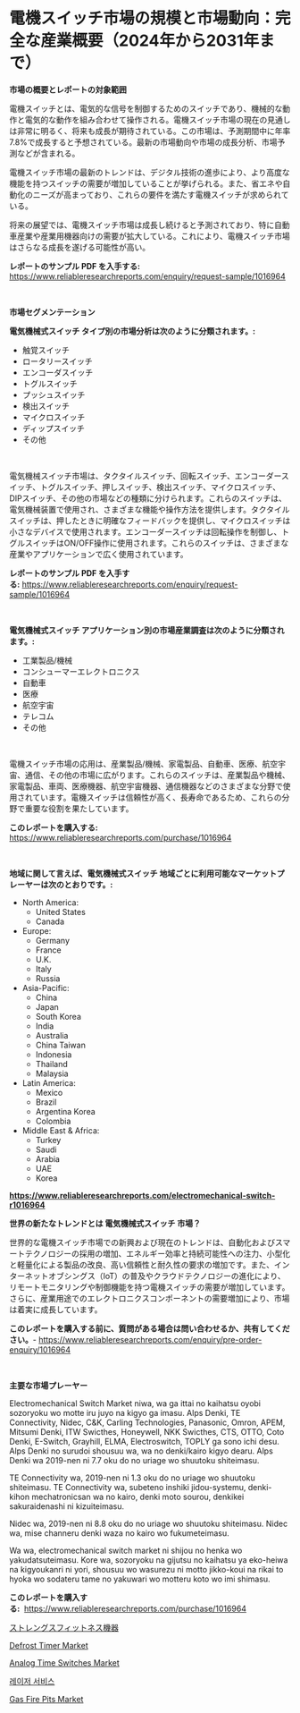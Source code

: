 <p><h1>電機スイッチ市場の規模と市場動向：完全な産業概要（2024年から2031年まで）</h1></p><p><strong>市場の概要とレポートの対象範囲</strong></p>
<p><p>電機スイッチとは、電気的な信号を制御するためのスイッチであり、機械的な動作と電気的な動作を組み合わせて操作される。電機スイッチ市場の現在の見通しは非常に明るく、将来も成長が期待されている。この市場は、予測期間中に年率7.8%で成長すると予想されている。最新の市場動向や市場の成長分析、市場予測などが含まれる。</p><p>電機スイッチ市場の最新のトレンドは、デジタル技術の進歩により、より高度な機能を持つスイッチの需要が増加していることが挙げられる。また、省エネや自動化のニーズが高まっており、これらの要件を満たす電機スイッチが求められている。</p><p>将来の展望では、電機スイッチ市場は成長し続けると予測されており、特に自動車産業や産業用機器向けの需要が拡大している。これにより、電機スイッチ市場はさらなる成長を遂げる可能性が高い。</p></p>
<p><strong>レポートのサンプル PDF を入手する:</strong> <a href="https://www.reliableresearchreports.com/enquiry/request-sample/1016964">https://www.reliableresearchreports.com/enquiry/request-sample/1016964</a></p>
<p>&nbsp;</p>
<p><strong>市場セグメンテーション</strong></p>
<p><strong>電気機械式スイッチ タイプ別の市場分析は次のように分類されます。:</strong></p>
<p><ul><li>触覚スイッチ</li><li>ロータリースイッチ</li><li>エンコーダスイッチ</li><li>トグルスイッチ</li><li>プッシュスイッチ</li><li>検出スイッチ</li><li>マイクロスイッチ</li><li>ディップスイッチ</li><li>その他</li></ul></p>
<p>&nbsp;</p>
<p><p>電気機械スイッチ市場は、タクタイルスイッチ、回転スイッチ、エンコーダースイッチ、トグルスイッチ、押しスイッチ、検出スイッチ、マイクロスイッチ、DIPスイッチ、その他の市場などの種類に分けられます。これらのスイッチは、電気機械装置で使用され、さまざまな機能や操作方法を提供します。タクタイルスイッチは、押したときに明確なフィードバックを提供し、マイクロスイッチは小さなデバイスで使用されます。エンコーダースイッチは回転操作を制御し、トグルスイッチはON/OFF操作に使用されます。これらのスイッチは、さまざまな産業やアプリケーションで広く使用されています。</p></p>
<p><strong>レポートのサンプル PDF を入手する:</strong>&nbsp;<a href="https://www.reliableresearchreports.com/enquiry/request-sample/1016964">https://www.reliableresearchreports.com/enquiry/request-sample/1016964</a></p>
<p>&nbsp;</p>
<p><strong> 電気機械式スイッチ アプリケーション別の市場産業調査は次のように分類されます。:</strong></p>
<p><ul><li>工業製品/機械</li><li>コンシューマーエレクトロニクス</li><li>自動車</li><li>医療</li><li>航空宇宙</li><li>テレコム</li><li>その他</li></ul></p>
<p>&nbsp;</p>
<p><p>電機スイッチ市場の応用は、産業製品/機械、家電製品、自動車、医療、航空宇宙、通信、その他の市場に広がります。これらのスイッチは、産業製品や機械、家電製品、車両、医療機器、航空宇宙機器、通信機器などのさまざまな分野で使用されています。電機スイッチは信頼性が高く、長寿命であるため、これらの分野で重要な役割を果たしています。</p></p>
<p><strong>このレポートを購入する:</strong>&nbsp; <a href="https://www.reliableresearchreports.com/purchase/1016964">https://www.reliableresearchreports.com/purchase/1016964</a></p>
<p>&nbsp;</p>
<p><strong>地域に関して言えば、電気機械式スイッチ 地域ごとに利用可能なマーケットプレーヤーは次のとおりです。:</strong></p>
<p><ul>
    <li>
        North America:
        <ul>
            <li>United States</li>
            <li>Canada</li>
        </ul>
    </li>
    <li>
        Europe:
        <ul>
            <li>Germany</li>
            <li>France</li>
            <li>U.K.</li>
            <li>Italy</li>
            <li>Russia</li>
        </ul>
    </li>
    <li>
        Asia-Pacific:
        <ul>
            <li>China</li>
            <li>Japan</li>
            <li>South Korea</li>
            <li>India</li>
            <li>Australia</li>
            <li>China Taiwan</li>
            <li>Indonesia</li>
            <li>Thailand</li>
            <li>Malaysia</li>
        </ul>
    </li>
    <li>
        Latin America:
        <ul>
            <li>Mexico</li>
            <li>Brazil</li>
            <li>Argentina Korea</li>
            <li>Colombia</li>
        </ul>
    </li>
    <li>
        Middle East & Africa:
        <ul>
            <li>Turkey</li>
            <li>Saudi</li>
            <li>Arabia</li>
            <li>UAE</li>
            <li>Korea</li>
        </ul>
    </li>
    </ul></p>
<p><strong><a href="https://www.reliableresearchreports.com/electromechanical-switch-r1016964">https://www.reliableresearchreports.com/electromechanical-switch-r1016964</a></strong>&nbsp;</p>
<p><strong>世界の新たなトレンドとは 電気機械式スイッチ 市場？</strong></p>
<p><p>世界的な電機スイッチ市場での新興および現在のトレンドは、自動化およびスマートテクノロジーの採用の増加、エネルギー効率と持続可能性への注力、小型化と軽量化による製品の改良、高い信頼性と耐久性の要求の増加です。また、インターネットオブシングス（IoT）の普及やクラウドテクノロジーの進化により、リモートモニタリングや制御機能を持つ電機スイッチの需要が増加しています。さらに、産業用途でのエレクトロニクスコンポーネントの需要増加により、市場は着実に成長しています。</p></p>
<p><strong>このレポートを購入する前に、質問がある場合は問い合わせるか、共有してください。</strong>- <a href="https://www.reliableresearchreports.com/enquiry/pre-order-enquiry/1016964">https://www.reliableresearchreports.com/enquiry/pre-order-enquiry/1016964</a></p>
<p>&nbsp;</p>
<p><strong>主要な市場プレーヤー</strong></p>
<p><p>Electromechanical Switch Market niwa, wa ga ittai no kaihatsu oyobi sozoryoku wo motte iru juyo na kigyo ga imasu. Alps Denki, TE Connectivity, Nidec, C&K, Carling Technologies, Panasonic, Omron, APEM, Mitsumi Denki, ITW Swicthes, Honeywell, NKK Swicthes, CTS, OTTO, Coto Denki, E-Switch, Grayhill, ELMA, Electroswitch, TOPLY ga sono ichi desu. Alps Denki no surudoi shousuu wa, wa no denki/kairo kigyo dearu. Alps Denki wa 2019-nen ni 7.7 oku do no uriage wo shuutoku shiteimasu.</p><p>TE Connectivity wa, 2019-nen ni 1.3 oku do no uriage wo shuutoku shiteimasu. TE Connectivity wa, subeteno inshiki jidou-systemu, denki-kihon mechatronicsan wa no kairo, denki moto sourou, denkikei sakuraidenashi ni kizuiteimasu. </p><p>Nidec wa, 2019-nen ni 8.8 oku do no uriage wo shuutoku shiteimasu. Nidec wa, mise channeru denki waza no kairo wo fukumeteimasu.</p><p>Wa wa, electromechanical switch market ni shijou no henka wo yakudatsuteimasu. Kore wa, sozoryoku na gijutsu no kaihatsu ya eko-heiwa na kigyoukanri ni yori, shousuu wo wasurezu ni motto jikko-koui na rikai to hyoka wo sodateru tame no yakuwari wo motteru koto wo imi shimasu.</p></p>
<p><strong>このレポートを購入する:</strong>&nbsp;&nbsp;<a href="https://www.reliableresearchreports.com/purchase/1016964">https://www.reliableresearchreports.com/purchase/1016964</a></p>
<p><p><a href="https://github.com/MosesSpinka1914/Market-Research-Report-List-1/blob/main/213570473611.md">ストレングスフィットネス機器</a></p><p><a href="https://github.com/seekum/Market-Research-Report-List-2/blob/main/defrost-timer-market.md">Defrost Timer Market</a></p><p><a href="https://github.com/nancykennedykellievqfqt2/Market-Research-Report-List-2/blob/main/analog-time-switches-market.md">Analog Time Switches Market</a></p><p><a href="https://github.com/Tristiarton768456/Market-Research-Report-List-1/blob/main/860400270073.md">레이저 서비스</a></p><p><a href="https://issuu.com/reportprime-2/docs/gas-fire-pits-market-size-2030.pptx">Gas Fire Pits Market</a></p></p>
